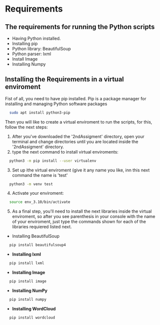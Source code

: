 # Requirements

## The requirements for running the Python scripts

- Having Python installed. 
- Installing pip
- Python library: BeautifulSoup
- Python parser: lxml 
- Install Image
- Installing Numpy

## Installing the Requirements in a virtual enviroment

Fist of all, you need to have pip installed. Pip is a package manager for installing and managing Python software packages


```bash
  sudo apt install python3-pip
```

Then you will like to create a virtual enviroment to run the scripts, for this, follow the next steps:
1. After you've downloaded the '2ndAssigment' directory, open your terminal and change directories until you are located inside the '2ndAssigment' directory.
2. type the next command to install virtual enviroments:
```bash
  python3 -m pip install --user virtualenv
```
3. Set up ithe virtual enviroment (give it any name you like, inn this next command the name is 'test'
```bash
  python3 -m venv test
```
4. Activate your enviroment:
```bash
  source env_3.10/bin/activate
```
5. As a final step, you'll need to install the next libraries inside the virtual enviroment, so after you see parenthesis in your console with the name of your enviroment, just type the commands shown for each of the libraries requiered listed next. 

- Installing BeautifulSoup

```bash
  pip install beautifulsoup4
```
  
- **Installing lxml**

```bash
  pip install lxml
```

- **Installing Image**

```bash
  pip install image
```
- **Installing NumPy**

```bash
  pip install numpy
```
- **Installing WordCloud**
```bash
  pip install wordcloud
```
